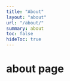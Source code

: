```yaml
---
title: "About"
layout: "about"
url: "/about/"
summary: about
toc: false
hideToc: true
---
```


# about page


